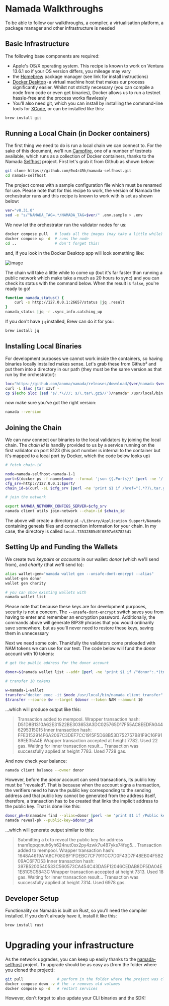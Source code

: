 # Namada Walkthroughs

To be able to follow our walkthroughs, a compiler, a virtualisation platform, a package manager and other infrastructure is needed

## Basic Infrastructure

The following base components are required:

* Apple's OS/X operating system. This recipe is known to work on Ventura 13.6.1 so if your OS version differs, you mileage may vary
* the [Homebrew](https://brew.sh) package manager (see link for install instructions)
* [Docker Desktop](https://www.docker.com/products/docker-desktop/) - a virtual machine host that makes our process significantly easier. Whilst not strictly necessary (you can compile a node from code or even get binaries), Docker allows us to run a testnet hassle-free and the process works flawlessly
* You'll also need git, which you can install by installing the command-line tools for [XCode](https://developer.apple.com/xcode/), or can be installed like this:
```bash
brew install git
```

## Running a Local Chain (in Docker containers)

The first thing we need to do is run a local chain we can connect to. For the sake of this document, we'll run [Campfire](https://knowabl.notion.site/Campfire-testnet-5e4c1df53ab64b818a55bfcf36ccc550), one of a number of testnets available, which runs as a collection of Docker containers, thanks to the Namada [Selfhost](https://github.com/0x4r45h/namada-selfhost) project. First let's grab it from Github as shown below:

```bash
git clone https://github.com/0x4r45h/namada-selfhost.git
cd namada-selfhost
```

The project comes with a sample configuration file which must be renamed for use.  Please note that for this recipe to work, the version of Namada the orchestrator runs and this recipe is known to work with is set as shown below:

```bash
ver="v0.31.0"
sed -e "s/^NAMADA_TAG=.*/NAMADA_TAG=$ver/" .env.sample > .env
```

We now let the orchestrator run the validator nodes for us:

```bash
docker compose pull   # loads all the images (may take a little while)
docker compose up -d  # runs the node
cd ..                 # don't forget this!
```

and, if you look in the Docker Desktop app will look something like:

![image](https://gist.github.com/assets/274980/ebb55c7b-ff04-448d-bfcb-89bae0277b49)

The chain will take a little while to come up (but it's far faster than running a public network which make take a much as 20 hours to sync) and you can check its status with the command below. When the result is `false`, you're ready to go!

```bash
function namada_status() {
    curl -s http://127.0.0.1:26657/status |jq .result
}
namada_status |jq -r .sync_info.catching_up
```

If you don't have `jq` installed, Brew can do it for you:

```bash
brew install jq
```

## Installing Local Binaries

For development purposes we cannot work inside the containers, so having binaries locally installed makes sense. Let's grab these from Github² and put them into a directory in our path (they must be the same version as that run by the orchestrator):

```bash
loc="https://github.com/anoma/namada/releases/download/$ver/namada-$ver-Darwin-x86_64.tar.gz"
curl -L $loc |tar xzvf -
cp $(echo $loc |sed 's/.*\///; s/\.tar\.gz$//')/namada* /usr/local/bin
```

now make sure you've got the right version:

```bash
namada --version
```

## Joining the Chain

We can now connect our binaries to the local validators by joining the local chain. The _chain id_ is handily provided to us by a service running on the first validator on port 8123 (this port number is internal to the container but it's mapped to a local port by Docker, which the code below looks up)

```bash
# fetch chain-id

node=namada-selfhost-namada-1-1
port=$(docker ps -f name=$node --format 'json {{.Ports}}' |perl -ne '/:(\d+)->8123/; print $1')
cfg_srv=http://127.0.0.1:$port/
chain_id=$(curl -sL $cfg_srv |perl -ne 'print $1 if /href="(.*?)\.tar.gz/')

# join the network

export NAMADA_NETWORK_CONFIGS_SERVER=$cfg_srv
namada client utils join-network --chain-id $chain_id
```

The above will create a directory at `~/Library/Application Support/Namada` containing genesis files and connection information for your chain. In my case, the directory is called `local.73532805d0f0897a687825d1`

## Setting Up and Funding the Wallets

We create two _keypairs_ or _accounts_ in our wallet: _donor_ (which we'll send from), and _charity_ (that we'll send to):

```bash
alias wallet-gen="namada wallet gen --unsafe-dont-encrypt --alias"
wallet-gen donor
wallet gen charity

# you can show existing wallets with
namada wallet list
```

Please note that because these keys are for development purposes, security is not a concern. The `--unsafe-dont-encrypt` switch saves you from having to enter and remember an encryption password. Additionally, the commands above will generate BIP39 phrases that you would ordinarily save somewhere, but as you'll never need to restore these keys, saving them in unnecessary

Next we need some coin. Thankfully the validators come preloaded with NAM tokens we can use for our test. The code below will fund the _donor_ account with 10 tokens:

```bash
# get the public address for the donor account

donor=$(namada wallet list --addr |perl -ne 'print $1 if /"donor":.*(tnam.*)/')

# transfer 10 tokens

w=namada-1-wallet
transfer="docker exec -it $node /usr/local/bin/namada client transfer"
$transfer --source $w --target $donor --token NAM --amount 10
```

...which will produce output like this:

> Transaction added to mempool.
> Wrapper transaction hash: D51D8B1310A62E31522BE303653A3DC025765D17F55AC8EEDFA0446295315015
> Inner transaction hash: FFE3152914F6A2067C3DEF7CC1915F5D68B53D752757B81F9C16F9189EE35A4E
> Wrapper transaction accepted at height 7782. Used 22 gas.
> Waiting for inner transaction result...
> Transaction was successfully applied at height 7783. Used 7728 gas.

And now check your balance:
```bash
namada client balance --owner donor
```

However, before the _donor_ account can send transactions, its public key must be "revealed".  That is because when the account signs a transaction, the verifiers need to have the public key corresponding to the sending address and that public key cannot be generated from the address itself, therefore, a transaction has to be created that links the implicit address to the public key.  That is done like this:

```bash
donor_pk=$(namadaw find --alias=donor |perl -ne 'print $1 if /Public key:\s+(.*)/')
namada reveal-pk --public-key=$donor_pk
```

...which will generate output similar to this:

> Submitting a tx to reveal the public key for address tnam1qpqqnuh6yh624nut0sx2py4zwk7u487yks74fsg5...
> Transaction added to mempool.
> Wrapper transaction hash: 1648A4619A1A8CF080BF1FDEBC7CF7911CC7D0F43D7F48EB04F5B209AC6F7D53
> Inner transaction hash: 397B5200540533C560573CA454C43DA5F12046CEDAB8DF5DA04E1E81C5C5843C
> Wrapper transaction accepted at height 7313. Used 18 gas.
> Waiting for inner transaction result...
> Transaction was successfully applied at height 7314. Used 6978 gas.


## Developer Setup

Functionality on Namada is built on Rust, so you'll need the compiler installed. If you don't already have it, install it like this:

```bash
brew install rust
```

# Upgrading your infrastructure

As the network upgrades, you can keep up easily thanks to the [namada-selfhost](https://medium.com/r/?url=https%3A%2F%2Fgithub.com%2F0x4r45h%2Fnamada-selfhost) project. To upgrade should be as easy as (from the folder where you cloned the project):
```bash
git pull               # perform in the folder where the project was cloned
docker compose down -v # the -v removes old volumes
docker compose up -d   # restart services
```

However, don't forget to also update your CLI binaries and the SDK!
